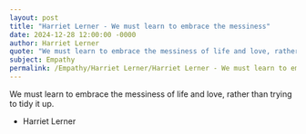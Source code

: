 ```yaml
---
layout: post
title: "Harriet Lerner - We must learn to embrace the messiness"
date: 2024-12-28 12:00:00 -0000
author: Harriet Lerner
quote: "We must learn to embrace the messiness of life and love, rather than trying to tidy it up."
subject: Empathy
permalink: /Empathy/Harriet Lerner/Harriet Lerner - We must learn to embrace the messiness
---
```


We must learn to embrace the messiness of life and love, rather than trying to tidy it up.

- Harriet Lerner
